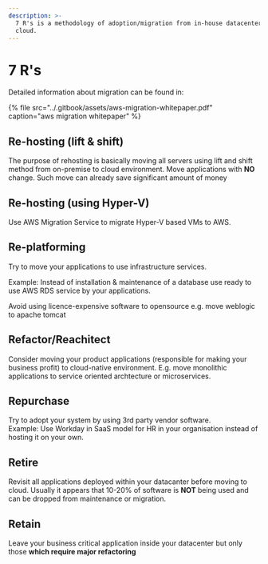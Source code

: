 ```yaml
---
description: >-
  7 R's is a methodology of adoption/migration from in-house datacenter into
  cloud.
---
```


# 7 R's

Detailed information about migration can be found in: 

{% file src="../.gitbook/assets/aws-migration-whitepaper.pdf" caption="aws migration whitepaper" %}

## Re-hosting \(lift & shift\)

The purpose of rehosting is basically moving all servers using lift and shift method from on-premise to cloud environment. Move applications with **NO** change. Such move can already save significant amount of money

## Re-hosting \(using Hyper-V\)

Use AWS Migration Service to migrate Hyper-V based VMs to AWS. 

## Re-platforming

Try to move your applications to use infrastructure services. 

Example: Instead of installation & maintenance of a database use ready to use AWS RDS service by your applications.

Avoid using licence-expensive software to opensource e.g. move weblogic to apache tomcat

## Refactor/Reachitect

Consider moving your product applications \(responsible for making your business profit\) to cloud-native environment. E.g. move monolithic applications to service oriented archtecture or microservices.

## Repurchase

Try to adopt your system by using 3rd party vendor software.   
Example: Use Workday in SaaS model for HR in your organisation instead of hosting it on your own.

## Retire

Revisit all applications deployed within your datacanter before moving to cloud. Usually it appears that 10-20% of software is **NOT** being used and can be dropped from maintenance or migration.

## Retain

Leave your business critical application inside your datacenter but only those **which require major refactoring**

### 

